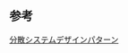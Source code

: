 ## 参考

[分散システムデザインパターン](https://www.amazon.co.jp/%E5%88%86%E6%95%A3%E3%82%B7%E3%82%B9%E3%83%86%E3%83%A0%E3%83%87%E3%82%B6%E3%82%A4%E3%83%B3%E3%83%91%E3%82%BF%E3%83%BC%E3%83%B3-%E2%80%95%E3%82%B3%E3%83%B3%E3%83%86%E3%83%8A%E3%82%92%E4%BD%BF%E3%81%A3%E3%81%9F%E3%82%B9%E3%82%B1%E3%83%BC%E3%83%A9%E3%83%96%E3%83%AB%E3%81%AA%E3%82%B5%E3%83%BC%E3%83%93%E3%82%B9%E3%81%AE%E8%A8%AD%E8%A8%88-Brendan-Burns/dp/4873118751/ref=sr_1_1?adgrpid=65059292346&gclid=Cj0KCQiArdLvBRCrARIsAGhB_szdam7dNF5u-R9TMce164Z4MTKdSIgNmLP0STyB6u_-l_2xvGsP2w8aAi1WEALw_wcB&hvadid=338568615098&hvdev=c&hvlocphy=1009303&hvnetw=g&hvpos=1t1&hvqmt=e&hvrand=15805741700215591036&hvtargid=kwd-660358940058&hydadcr=27267_11561157&jp-ad-ap=0&keywords=%E5%88%86%E6%95%A3%E3%82%B7%E3%82%B9%E3%83%86%E3%83%A0%E3%83%87%E3%82%B6%E3%82%A4%E3%83%B3%E3%83%91%E3%82%BF%E3%83%BC%E3%83%B3&qid=1576340177&sr=8-1)
